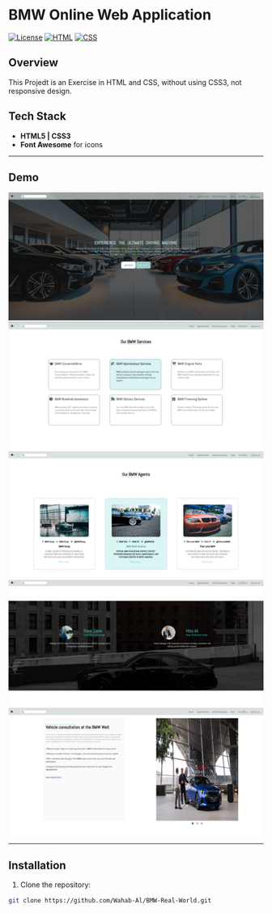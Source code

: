 # BMW Online Web Application

[![License](https://img.shields.io/badge/license-MIT-blue.svg)](LICENSE)
[![HTML](https://img.shields.io/badge/HTML5-E34F26?logo=html5&logoColor=white)](https://developer.mozilla.org/en-US/docs/Web/HTML)
[![CSS](https://img.shields.io/badge/CSS3-1572B6?logo=css3&logoColor=white)](https://developer.mozilla.org/en-US/docs/Web/CSS)

## Overview
This Projedt is an Exercise in HTML and CSS, without using CSS3, not responsive design.


## Tech Stack
- **HTML5 | CSS3**
- **Font Awesome** for icons

---

## Demo

![Home Page](https://github.com/Wahab-Al/BMW-Real-World/blob/c1f99f51a1a39ab6102ab7c9d25f79082bc10d38/screenshots/Screenshot%202025-09-22%20000950.png)
![Our BMW Services Screenshot](https://github.com/Wahab-Al/BMW-Real-World/blob/c1f99f51a1a39ab6102ab7c9d25f79082bc10d38/screenshots/Screenshot%202025-09-22%20001145.png)  
![Our BMW Agents Screenshot](https://github.com/Wahab-Al/BMW-Real-World/blob/c1f99f51a1a39ab6102ab7c9d25f79082bc10d38/screenshots/Screenshot%202025-09-22%20001245.png)  
![Screenshot](https://github.com/Wahab-Al/BMW-Real-World/blob/c1f99f51a1a39ab6102ab7c9d25f79082bc10d38/screenshots/Screenshot%202025-09-22%20001226.png)  
![Screenshot](https://github.com/Wahab-Al/BMW-Real-World/blob/c1f99f51a1a39ab6102ab7c9d25f79082bc10d38/screenshots/Screenshot%202025-09-22%20001155.png)


---

## Installation

1. Clone the repository:
```bash
git clone https://github.com/Wahab-Al/BMW-Real-World.git

